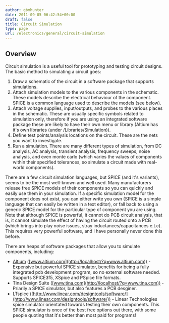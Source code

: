 ```yaml
---
author: gbmhunter
date: 2011-09-05 06:42:54+00:00
draft: false
title: Circuit Simulation
type: page
url: /electronics/general/circuit-simulation
---
```


## Overview

Circuit simulation is a useful tool for prototyping and testing circuit designs. The basic method to simulating a circuit goes:

1. Draw a schematic of the circuit in a software package that supports simulations.
2. Attach simulation models to the various components in the schematic. These models describe the electrical behaviour of the component. SPICE is a common language used to describe the models (see below).
3. Attach voltage supplies, input/outputs, and probes to the various places in the schematic. These are usually specific symbols related to simulation only, therefore if you are using an integrated software package these are likely to have their own menu or library (Altium has it's own libraries (under <AltiumInstallationRootFolder>/Libraries/Simulation)).
4. Define test points/analysis locations on the circuit. These are the nets you want to investigate.
5. Run a simulation. There are many different types of simulation, from DC analysis, AC analysis, transient analysis, frequency sweeps, noise analysis, and even monte carlo (which varies the values of components within their specified tolerances, so simulate a circuit made with real-world components).

There are a few circuit simulation languages, but SPICE (and it's variants), seems to be the most well-known and well used. Many manufacturers release free SPICE models of their components so you can quickly and easily use them in your simulation. If a specific simulation model for the component does not exist, you can either write you own (SPICE is a simple language that can easily be written in a text editor), or fall back to using a generic SPICE model for the particular type of component you are using. Note that although SPICE is powerful, it cannot do PCB circuit analysis, that is, it cannot simulate the effect of having the circuit routed onto a PCB (which brings into play noise issues, stray inductances/capacitances e.t.c). This requires very powerful software, and I have personally never done this before.

There are heaps of software packages that allow you to simulate components, including:

* [Altium](http://localhost/?q=node/83) ([www.altium.com](http://localhost/?q=www.altium.com)) - Expensive but powerful SPICE simulator, benefits for being a fully integrated pcb development program, so no external software needed. Supports SPICE3f5, XSpice and PSpice file formats.
* Tina Design Suite ([www.tina.com](http://localhost/?q=www.tina.com)) - Priarily a SPICE simulator, but also features a PCB desginer.
* LTspice ([http://www.linear.com/designtools/software/](http://www.linear.com/designtools/software/)) - Linear Technologies spice simulator orientated towards testing their own components. This SPICE simulator is once of the best free options out there, with some people quoting that it's better than most paid for programs!

